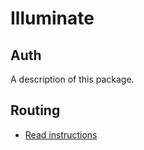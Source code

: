 # Illuminate

## Auth

A description of this package.

## Routing
- [Read instructions](docs/ROUTING.md)
